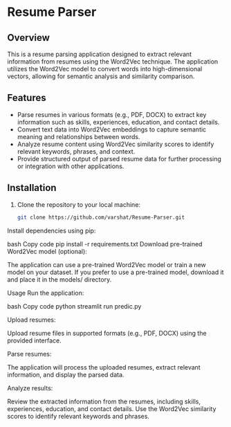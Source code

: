 
# Resume Parser

## Overview

This is a resume parsing application designed to extract relevant information from resumes using the Word2Vec technique. The application utilizes the Word2Vec model to convert words into high-dimensional vectors, allowing for semantic analysis and similarity comparison.

## Features

- Parse resumes in various formats (e.g., PDF, DOCX) to extract key information such as skills, experiences, education, and contact details.
- Convert text data into Word2Vec embeddings to capture semantic meaning and relationships between words.
- Analyze resume content using Word2Vec similarity scores to identify relevant keywords, phrases, and context.
- Provide structured output of parsed resume data for further processing or integration with other applications.

## Installation

1. Clone the repository to your local machine:

   ```bash
   git clone https://github.com/varshat/Resume-Parser.git


Install dependencies using pip:

bash
Copy code
pip install -r requirements.txt
Download pre-trained Word2Vec model (optional):

The application can use a pre-trained Word2Vec model or train a new model on your dataset. If you prefer to use a pre-trained model, download it and place it in the models/ directory.

Usage
Run the application:

bash
Copy code
python streamlit run predic.py

Upload resumes:

Upload resume files in supported formats (e.g., PDF, DOCX) using the provided interface.

Parse resumes:

The application will process the uploaded resumes, extract relevant information, and display the parsed data.

Analyze results:

Review the extracted information from the resumes, including skills, experiences, education, and contact details. Use the Word2Vec similarity scores to identify relevant keywords and phrases.